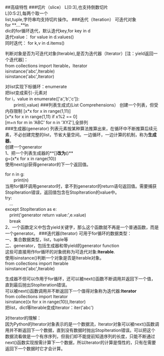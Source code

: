 ##高级特性
###切片（slice）
L[0:3],也支持倒数切片  
L[0:5:2],每两个取一个  
list,tuple,字符串均支持切片操作。
###迭代（Iteration）
可迭代对象  
for **....**in  
dic的for循环迭代，默认迭代key,for key in d  
迭代value： for value in d.values()  
同时迭代： for k,v in d.items()  

判断对象是否为可迭代对象(Iterable),是否为迭代器（Iterator）[注：yield返回一个迭代器]：  
from collections import Iterable，Iterator  
isinstance('abc',Iterable)  
isinstance('abc',Iterator)


对list实现下标循环：enumerate  
把list变成索引-元素对  
for i，value in enumerate(['a','b','c']):  
　　print(i,value)
###列表生成式(List Comprehensions）
创建一个列表，但受内存限制
[x\*x for x in range(1,11)]  
[x\*x for x in range(1,11) if x%2 == 0]  
[m+n for m in 'ABC' for n in 'XYZ'],全排列  
###生成器(generator)
列表元素按某种算法推算出来，在循环中不断推算后续元素，不必创建完整的list，节省大量空间。一边循环，一边计算的机制，称为**生成器**。  
创建一个generator  
1、把一个列表生成器的**[]**改为**()**  
g=(x*x for x in range(10))  
使用next(g)获得generator的下一个返回值。  

for n in g:  
　　print(n)  
当用for循环调用generator时，拿不到generator的return语句返回值。需要捕获StopIteration错误，返回值包含在StopIteration的value中。  
try:  
　...  
except StopIteration as e:  
　print('generator return value:',e.value)  
　break  
2、一个函数定义中包含yield关键字，那么这个函数就不再是一个普通函数，而是一个generator。
###迭代器(Iterator)
可用于for循环的数据类型：  
一、集合数据类型，list，tuple等  
二、generator，包括生成器和带yield的generator function  
这些可直接用作for循环的对象统称为可迭代对象:**Iterable**.  
使用isinstance()判断一个对象是否是Iterable对象。  
from collections import Iterable  
isinstance('abc',Iterable)  

生成器不但可以作用于for循环，还可以被next()函数不断调用并返回下一个值，直到最后抛出StopIteration错误。  
可以被next()函数调用并不断返回下一个值得对象称为迭代器:**Iterator**  
from collections import Iterator   
isinstance((x for x in range(10)),Iterator)  
把list，dict等Iterable变成Iterator：iter('abc')  

对Iterator的理解：  
因为Python的Iterator对象表示的是一个数据流，Iterator对象可以被next()函数调用并不断返回下一个数据，直到没有数据时抛出StopIteration错误。可以把这个数据流看做是一个有序序列，但我们却不能提前知道序列的长度，只能不断通过next()函数实现按需计算下一个数据，所以Iterator的计算是惰性的，只有在需要返回下一个数据时它才会计算。
